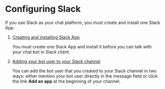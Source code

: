 # Configuring Slack

If you use Slack as your chat platform, you must create and install one Slack App.

1. [Creating and installing Slack App](chat_prerequisite_slack_create_app.md)

   You must create one Slack App and install it before you can talk with your chat bot in Slack client.
   
2. [Adding your bot user to your Slack channel](chat_prerequisite_slack_invite_app_to_channel.md)  

   You can add the bot user that you created to your Slack channel in two ways: either mention your bot user directly in the message field or click the link **Add an app** at the beginning of your channel.
